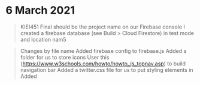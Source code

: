 # 6 March 2021
> KIEI451 Final should be the project name on our Firebase console
> I created a firebase database (see Build > Cloud Firestore) in test mode and location nam5

> Changes by file name
> Added firebase config to firebase.js
> Added a folder for us to store icons
> User this (https://www.w3schools.com/howto/howto_js_topnav.asp) to build navigation bar 
> Added a twitter.css file for us to put styling elements in
> Added
